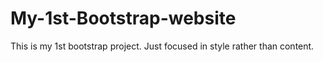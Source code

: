 # My-1st-Bootstrap-website
This is my 1st bootstrap project. Just focused in style rather than content.
